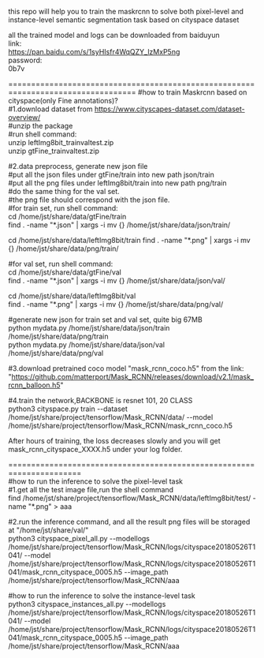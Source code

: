 this repo will help you to train the maskrcnn to solve both pixel-level and instance-level semantic segmentation task based on cityspace dataset  

all the trained model and logs can be downloaded from baiduyun  
link:  
https://pan.baidu.com/s/1syHIsfr4WqQZY_lzMxP5ng  
password:  
0b7v

==================================================================================
#how to train Maskrcnn based on cityspace(only Fine annotations)?  
#1.download dataset from https://www.cityscapes-dataset.com/dataset-overview/  
#unzip the package  
#run shell command:  
unzip leftImg8bit_trainvaltest.zip  
unzip gtFine_trainvaltest.zip  

#2.data preprocess, generate new json file  
#put all the json files under gtFine/train into new path json/train  
#put all the png files under leftImg8bit/train into new path png/train  
#do the same thing for the val set.  
#the png file should correspond with the json file.  
#for train set, run shell command:  
cd /home/jst/share/data/gtFine/train  
find . -name "*.json" | xargs  -i mv  {} /home/jst/share/data/json/train/  

cd /home/jst/share/data/leftImg8bit/train
find . -name "*.png" | xargs  -i mv  {} /home/jst/share/data/png/train/  

#for val set, run shell command:  
cd /home/jst/share/data/gtFine/val  
find . -name "*.json" | xargs  -i mv  {} /home/jst/share/data/json/val/  

cd /home/jst/share/data/leftImg8bit/val  
 find . -name "*.png" | xargs  -i mv  {} /home/jst/share/data/png/val/   

#generate new json for train set and val set, quite big 67MB  
python mydata.py /home/jst/share/data/json/train /home/jst/share/data/png/train  
python mydata.py /home/jst/share/data/json/val /home/jst/share/data/png/val  

#3.download pretrained coco model "mask_rcnn_coco.h5" from the link:     "https://github.com/matterport/Mask_RCNN/releases/download/v2.1/mask_rcnn_balloon.h5"  

#4.train the network,BACKBONE is resnet 101, 20 CLASS  
python3 cityspace.py train --dataset /home/jst/share/project/tensorflow/Mask_RCNN/data/ --model   /home/jst/share/project/tensorflow/Mask_RCNN/mask_rcnn_coco.h5  

After hours of training, the loss decreases slowly and you will get mask_rcnn_cityspace_XXXX.h5 under your log folder.  

======================================================================  
#how to run the inference to solve the pixel-level task  
#1.get all the test image file,run the shell command  
find /home/jst/share/project/tensorflow/Mask_RCNN/data/leftImg8bit/test/ -name "*.png" > aaa  

#2.run the inference command, and all the result png files will be storaged at "/home/jst/share/val/"  
python3 cityspace_pixel_all.py --modellogs /home/jst/share/project/tensorflow/Mask_RCNN/logs/cityspace20180526T1041/ --model /home/jst/share/project/tensorflow/Mask_RCNN/logs/cityspace20180526T1041/mask_rcnn_cityspace_0005.h5 --image_path /home/jst/share/project/tensorflow/Mask_RCNN/aaa  

#how to run the inference to solve the instance-level task  
python3 cityspace_instances_all.py --modellogs /home/jst/share/project/tensorflow/Mask_RCNN/logs/cityspace20180526T1041/ --model /home/jst/share/project/tensorflow/Mask_RCNN/logs/cityspace20180526T1041/mask_rcnn_cityspace_0005.h5 --image_path /home/jst/share/project/tensorflow/Mask_RCNN/aaa  
